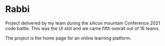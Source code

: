 # Rabbi
Project delivered by my team during the silicon mountain Conference 2021 code battle.
This was the UI slot and we came fifth overall out of 16 teams.

The project is the home page for an online learning platform.

